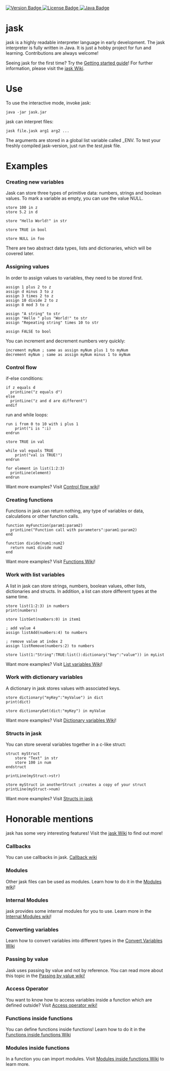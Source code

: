 <p>
    <a href="https://github.com/jpaffrath/jask/releases">
        <img src="https://img.shields.io/badge/version-0.0.1-orange.svg"
             alt="Version Badge">
    </a>
    <a href="https://github.com/jpaffrath/jask/blob/master/LICENSE">
        <img src="https://img.shields.io/badge/license-GPL--3.0-blue.svg"
             alt="License Badge">
    </a>
    <a href="https://java.com/">
        <img src="https://img.shields.io/badge/required java version-1.7-green.svg"
             alt="Java Badge">
    </a>
</p>

# jask
jask is a highly readable interpreter language in early development.
The jask interpreter is fully written in Java.
It is just a hobby project for fun and learning.
Contributions are always welcome!

Seeing jask for the first time? Try the [Getting started guide](https://github.com/jpaffrath/jask/wiki/Getting-started)!
For further information, please visit the [jask Wiki](https://github.com/jpaffrath/jask/wiki).

# Use
To use the interactive mode, invoke jask:
```Assembly
java -jar jask.jar
```
jask can interpret files:
```Assembly
jask file.jask arg1 arg2 ...
```
The arguments are stored in a global list variable called _ENV.
To test your freshly compiled jask-version, just run the _test.jask_ file.

# Examples

### Creating new variables
Jask can store three types of primitive data: numbers, strings and boolean values.
To mark a variable as empty, you can use the value NULL.
```Assembly
store 100 in z
store 5.2 in d

store "Hello World!" in str

store TRUE in bool

store NULL in foo
```
There are two abstract data types, lists and dictionaries, which will be covered later.

### Assigning values
In order to assign values to variables, they need to be stored first.
```Assembly
assign 1 plus 2 to z
assign d minus 3 to z
assign 3 times 2 to z
assign 10 divide 2 to z
assign 8 mod 3 to z

assign "A string" to str
assign "Hello " plus "World!" to str
assign "Repeating string" times 10 to str

assign FALSE to bool
```
You can increment and decrement numbers very quickly:
```Assembly
increment myNum ; same as assign myNum plus 1 to myNum
decrement myNum ; same as assign myNum minus 1 to myNum
```

### Control flow
if-else conditions:
```Assembly
if z equals d
  printLine("z equals d")
else
  printLine("z and d are different")
endif
```
run and while loops:
```Assembly
run i from 0 to 10 with i plus 1
    print("i is ":i)
endrun

store TRUE in val

while val equals TRUE
    print("val is TRUE!")
endrun

for element in list(1:2:3)
  printLine(element)
endrun
```
Want more examples? Visit [Control flow wiki](https://github.com/jpaffrath/jask/wiki/Control-flow)!

### Creating functions
Functions in jask can return nothing, any type of variables or data, calculations or other function calls.
```Assembly
function myFunction(param1:param2)
  printLine("Function call with parameters":param1:param2)
end

function divide(num1:num2)
  return num1 divide num2
end
```
Want more examples? Visit [Functions Wiki](https://github.com/jpaffrath/jask/wiki/Functions)!

### Work with list variables
A list in jask can store strings, numbers, boolean values, other lists, dictionaries and structs.
In addition, a list can store different types at the same time.
```Assembly
store list(1:2:3) in numbers
print(numbers)

store listGet(numbers:0) in item1

; add value 4
assign listAdd(numbers:4) to numbers

; remove value at index 2
assign listRemove(numbers:2) to numbers

store list(1:"String":TRUE:list():dictionary("key":"value")) in myList
```
Want more examples? Visit [List variables Wiki](https://github.com/jpaffrath/jask/wiki/List-variables-in-jask)!

### Work with dictionary variables
A dictionary in jask stores values with associated keys.
```Assembly
store dictionary("myKey":"myValue") in dict
print(dict)

store dictionaryGet(dict:"myKey") in myValue
```
Want more examples? Visit [Dictionary variables Wiki](https://github.com/jpaffrath/jask/wiki/Dictionary-variables-in-jask)!

### Structs in jask
You can store several variables together in a c-like struct:
```Assembly
struct myStruct
    store "Text" in str
    store 100 in num
endstruct

printLine(myStruct->str)

store myStruct in anotherStruct ;creates a copy of your struct
printLine(myStruct->num)
```
Want more examples? Visit [Structs in jask](https://github.com/jpaffrath/jask/wiki/Structs-in-jask)

# Honorable mentions
jask has some very interesting features! Visit the [jask Wiki](https://github.com/jpaffrath/jask/wiki) to find out more!

### Callbacks
You can use callbacks in jask. [Callback wiki](https://github.com/jpaffrath/jask/wiki/Callbacks-in-jask)

### Modules
Other jask files can be used as modules. Learn how to do it in the [Modules wiki](https://github.com/jpaffrath/jask/wiki/Modules)!

### Internal Modules
jask provides some internal modules for you to use. Learn more in the [Internal Modules wiki](https://github.com/jpaffrath/jask/wiki/Internal-Modules)!

### Converting variables
Learn how to convert variables into different types in the [Convert Variables Wiki](https://github.com/jpaffrath/jask/wiki/Convert-variables)

### Passing by value
Jask uses passing by value and not by reference.
You can read more about this topic in the [Passing by value wiki!](https://github.com/jpaffrath/jask/wiki/Passing-by-value)

### Access Operator
You want to know how to access variables inside a function which are defined outside?
Visit [Access operator wiki!](https://github.com/jpaffrath/jask/wiki/The-access-operator)

### Functions inside functions
You can define functions inside functions!
Learn how to do it in the [Functions inside functions Wiki](https://github.com/jpaffrath/jask/wiki/Functions-inside-functions!)

### Modules inside functions
In a function you can import modules. Visit [Modules inside functions Wiki](https://github.com/jpaffrath/jask/wiki/Modules-inside-functions!) to learn more.
